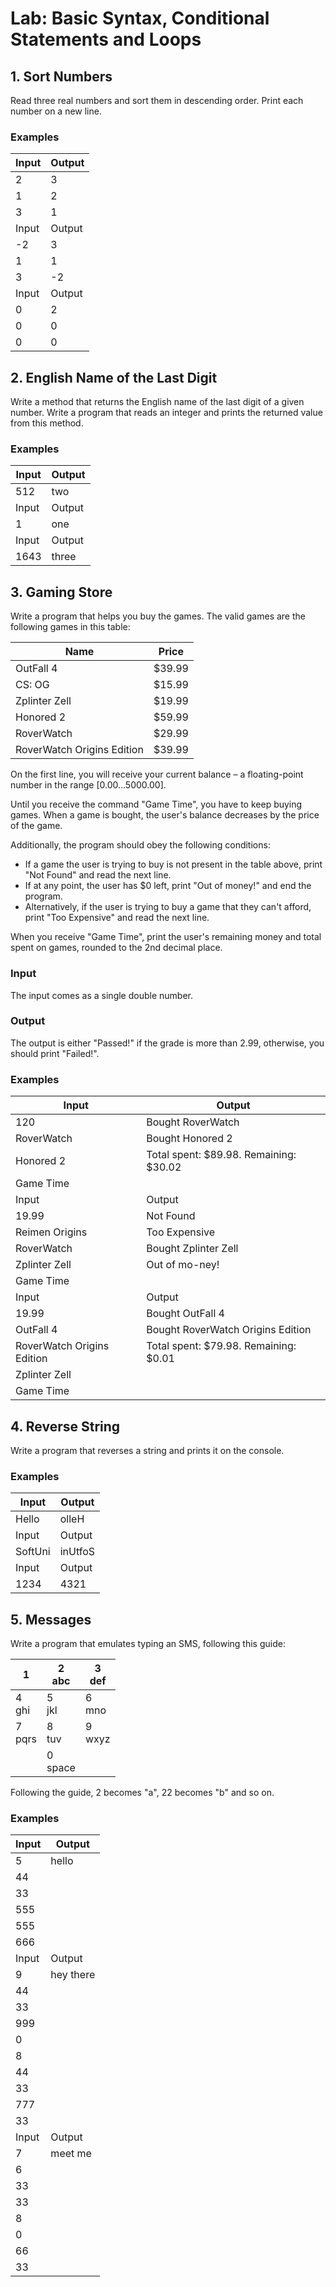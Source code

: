# Lab: Basic Syntax, Conditional Statements and Loops

## 1. Sort Numbers

Read three real numbers and sort them in descending order. Print each number on a new line.

### Examples

| Input  | Output |   
| ------ | ------ |
| 2       |   3   |
| 1       |   2   |
| 3        |   1   |
| Input  | Output |  
| -2       |   3   |
|  1       |   1   |
|  3      |   -2   |
| Input  | Output |  
|  0       |   2   |
|  0       |   0   |
|  0      |    0   |

## 2.	English Name of the Last Digit
   
Write a method that returns the English name of the last digit of a given number.
Write a program that reads an integer and prints the returned value from this method.  

### Examples

| Input  | Output |   
| ------ | ------ |
| 512    | two    |
| Input  | Output |
| 1      | one    |
| Input  | Output |
| 1643   | three  |

## 3.	Gaming Store

Write a program that helps you buy the games. The valid games are the following games in this table:

| Name  | Price |   
| ------ | ------ |
| OutFall 4    | $39.99   |
|  CS: OG  |  $15.99    |
|  Zplinter Zell   |    $19.99      |
| Honored 2  |    $59.99       |
|   RoverWatch |      $29.99    |
|   RoverWatch Origins Edition |      $39.99    |

On the first line, you will receive your current balance – a floating-point number in the range [0.00…5000.00].<br>

Until you receive the command "Game Time", you have to keep buying games. When a game is bought, the user's balance decreases by the price of the game. <br>

Additionally, the program should obey the following conditions:
-	If a game the user is trying to buy is not present in the table above, print "Not Found" and read the next line.
-	If at any point, the user has $0 left, print "Out of money!" and end the program.
-	Alternatively, if the user is trying to buy a game that they can't afford, print "Too Expensive" and read the next line.
  
When you receive "Game Time", print the user's remaining money and total spent on games, rounded to the 2nd decimal place.

### Input
The input comes as a single double number.

### Output
The output is either "Passed!" if the grade is more than 2.99, otherwise, you should print "Failed!".

### Examples

| Input  | Output |   
| ------ | ------ |
| 120   |     Bought RoverWatch    |
|  RoverWatch |     Bought Honored 2      |
| Honored 2  |   Total spent: $89.98. Remaining: $30.02    |
|   Game Time |                                            |
| Input  | Output |  
| 19.99  |     Not Found    |
|  Reimen Origins |   Too Expensive     |
|  RoverWatch |     Bought  Zplinter Zell    |
| Zplinter Zell  |   Out of mo-ney!    |
|   Game Time |                                            |
| Input  | Output |  
| 19.99  |      Bought OutFall 4     |
|  OutFall 4 |   Bought  RoverWatch Origins Edition     |
|   RoverWatch Origins Edition |     Total spent: $79.98. Remaining: $0.01     |
| Zplinter Zell  |                                |
|   Game Time |                                            |


## 4.	Reverse String
   
Write a program that reverses a string and prints it on the console.

### Examples

| Input  | Output |   
| ------ | ------ |
| Hello      | olleH   |
| Input  | Output |
| SoftUni     | inUtfoS  |
| Input  | Output |
| 1234      | 4321   |


## 5.	Messages

Write a program that emulates typing an SMS, following this guide:

| 1  <br>    |    2 <br>abc   |      3  <br> def |  
| ------ | ------ |  ---------|
| 4  <br> ghi   |    5  <br> jkl |      6 <br> mno    |  
| 7   <br> pqrs   |    8 <br> tuv  |      9 <br> wxyz  |  
|      |    0 <br> space   |        |  

Following the guide, 2 becomes "a", 22 becomes "b" and so on.


### Examples

| Input  | Output |   
| ------ | ------ |
| 5       |   hello   |
| 44        |     |
| 33        |     |
| 555        |     |
| 555        |     |
| 666        |      |
| Input  | Output |  
| 9       |   hey there   |
| 44        |     |
| 33        |     |
| 999        |     |
| 0        |     |
| 8        |      |
| 44        |     |
| 33        |     |
| 777        |     |
| 33        |      |
| Input  | Output |  
| 7       |   meet me  |
| 6        |     |
| 33        |     |
| 33        |     |
| 8       |     |
| 0        |      |
| 66        |     |
| 33        |     |
